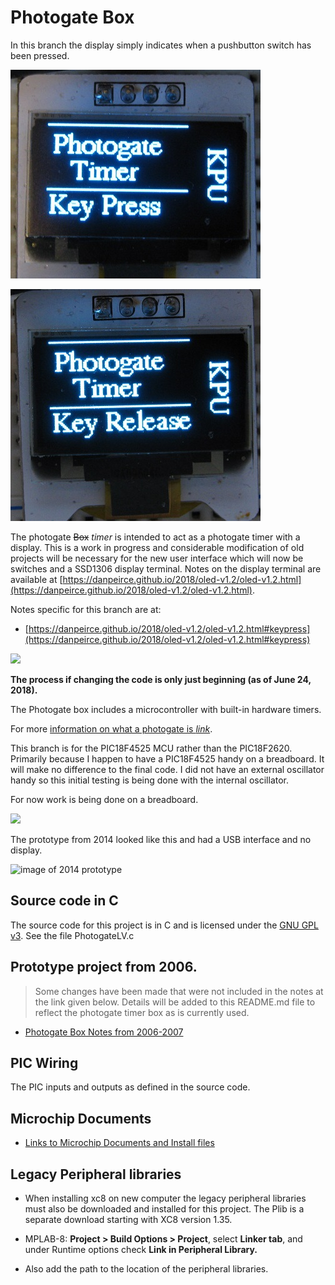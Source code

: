 # Photogate Box

In this branch the display simply indicates when a pushbutton switch has been pressed.

![](image/keypress.jpg)

![](image/keyrelease.jpg)

The photogate ~~Box~~ *timer* is intended to act as a photogate timer with a display. This is a work in progress and
considerable modification of old projects will be necessary for the new user interface which will now be switches 
and a SSD1306 display terminal. Notes on the display terminal are available at 
[https://danpeirce.github.io/2018/oled-v1.2/oled-v1.2.html](https://danpeirce.github.io/2018/oled-v1.2/oled-v1.2.html).

Notes specific for this branch are at:

* [https://danpeirce.github.io/2018/oled-v1.2/oled-v1.2.html#keypress](https://danpeirce.github.io/2018/oled-v1.2/oled-v1.2.html#keypress)

![](https://danpeirce.github.io/2018/oled-v1.2/justcount.jpg)

**The process if changing the code is only just beginning (as of June 24, 2018).**

The Photogate box includes a microcontroller with built-in hardware timers.

For more [information on what a photogate is *link*](https://answers.yahoo.com/question/index?qid=20080614212815AAqek64).

This branch is for the PIC18F4525 MCU rather than the PIC18F2620. Primarily because I happen to have a PIC18F4525 
handy on a breadboard. It will make no difference to the final code. I did not have an external oscillator handy 
so this initial testing is being done with the internal oscillator.

For now work is being done on a breadboard.

![](https://danpeirce.github.io/2018/oled-v1.2/justcountcct.jpg)

The prototype from 2014 looked like this and had a USB interface and no display.

![image of 2014 prototype](image/box-gate.jpg)

## Source code in C
The source code for this project is in C and is licensed under the [GNU GPL v3](http://www.gnu.org/licenses/gpl-3.0.txt).
See the file PhotogateLV.c

## Prototype project from 2006. 

> Some changes have been made that were not included in the notes at the link given below. Details
will be added to this README.md file to reflect the photogate timer box as is currently used.

* [Photogate Box Notes from 2006-2007](https://danpeirce.github.io/2006/timer_box/index.html)

## PIC Wiring

The PIC inputs and outputs as defined in the source code.

## Microchip Documents

* [Links to Microchip Documents and Install files](doc/MicrochipDocs.md)

## Legacy Peripheral libraries

* When installing xc8 on new computer the legacy peripheral libraries must also be downloaded and installed for 
  this project. The Plib is a separate download starting with XC8 version 1.35.
  
* MPLAB-8:  **Project > Build Options > Project**, select **Linker tab**, and under Runtime options check **Link in 
  Peripheral Library.**
  
* Also add the path to the location of the peripheral libraries.